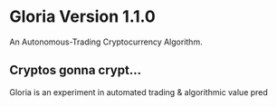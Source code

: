 # Gloria Version 1.1.0

An Autonomous-Trading Cryptocurrency Algorithm.

## Cryptos gonna crypt...

Gloria is an experiment in automated trading & algorithmic value pred